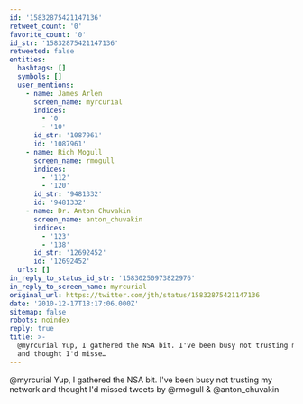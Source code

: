 ```yaml
---
id: '15832875421147136'
retweet_count: '0'
favorite_count: '0'
id_str: '15832875421147136'
retweeted: false
entities:
  hashtags: []
  symbols: []
  user_mentions:
    - name: James Arlen
      screen_name: myrcurial
      indices:
        - '0'
        - '10'
      id_str: '1087961'
      id: '1087961'
    - name: Rich Mogull
      screen_name: rmogull
      indices:
        - '112'
        - '120'
      id_str: '9481332'
      id: '9481332'
    - name: Dr. Anton Chuvakin
      screen_name: anton_chuvakin
      indices:
        - '123'
        - '138'
      id_str: '12692452'
      id: '12692452'
  urls: []
in_reply_to_status_id_str: '15830250973822976'
in_reply_to_screen_name: myrcurial
original_url: https://twitter.com/jth/status/15832875421147136
date: '2010-12-17T18:17:06.000Z'
sitemap: false
robots: noindex
reply: true
title: >-
  @myrcurial Yup, I gathered the NSA bit. I've been busy not trusting my network
  and thought I'd misse…
---
```


@myrcurial Yup, I gathered the NSA bit. I've been busy not trusting my network and thought I'd missed tweets by @rmogull & @anton_chuvakin